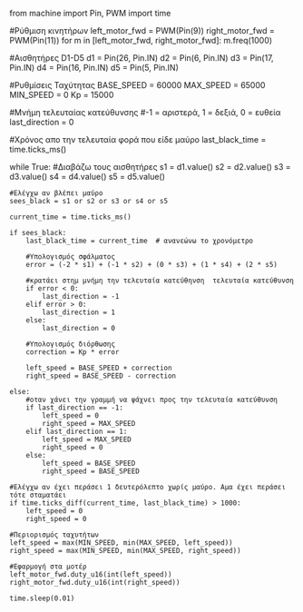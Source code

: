 from machine import Pin, PWM
import time

#Ρύθμιση κινητήρων
left_motor_fwd = PWM(Pin(9))
right_motor_fwd = PWM(Pin(11))
for m in [left_motor_fwd, right_motor_fwd]:
    m.freq(1000)

#Αισθητήρες D1-D5
d1 = Pin(26, Pin.IN)
d2 = Pin(6, Pin.IN)
d3 = Pin(17, Pin.IN)
d4 = Pin(16, Pin.IN)
d5 = Pin(5, Pin.IN)

#Ρυθμίσεις Ταχύτητας
BASE_SPEED = 60000
MAX_SPEED = 65000
MIN_SPEED = 0
Kp = 15000

#Μνήμη τελευταίας κατεύθυνσης
#-1 = αριστερά, 1 = δεξιά, 0 = ευθεία
last_direction = 0

#Χρόνος απο την τελευταία φορά που είδε μαύρο
last_black_time = time.ticks_ms()

while True:
    #Διαβάζω τους αισθητήρες
    s1 = d1.value()
    s2 = d2.value()
    s3 = d3.value()
    s4 = d4.value()
    s5 = d5.value()

    #Ελέγχω αν βλέπει μαύρο
    sees_black = s1 or s2 or s3 or s4 or s5

    current_time = time.ticks_ms()

    if sees_black:
        last_black_time = current_time  # ανανεώνω το χρονόμετρο

        #Υπολογισμός σφάλματος
        error = (-2 * s1) + (-1 * s2) + (0 * s3) + (1 * s4) + (2 * s5)

        #κρατάει στημ μνήμη την τελευταία κατεύθηνση  τελευταία κατεύθυνση
        if error < 0:
            last_direction = -1
        elif error > 0:
            last_direction = 1
        else:
            last_direction = 0

        #Υπολογισμός διόρθωσης
        correction = Kp * error

        left_speed = BASE_SPEED + correction
        right_speed = BASE_SPEED - correction

    else:
        #οταν χάνει την γραμμή να ψάχνει προς την τελευταία κατεύθυνση
        if last_direction == -1:
            left_speed = 0
            right_speed = MAX_SPEED
        elif last_direction == 1:
            left_speed = MAX_SPEED
            right_speed = 0
        else:
            left_speed = BASE_SPEED
            right_speed = BASE_SPEED

    #Ελέγχω αν έχει περάσει 1 δευτερόλεπτο χωρίς μαύρο. Αμα έχει περάσει τότε σταματάει
    if time.ticks_diff(current_time, last_black_time) > 1000:
        left_speed = 0
        right_speed = 0

    #Περιορισμός ταχυτήτων
    left_speed = max(MIN_SPEED, min(MAX_SPEED, left_speed))
    right_speed = max(MIN_SPEED, min(MAX_SPEED, right_speed))

    #Εφαρμογή στα μοτέρ
    left_motor_fwd.duty_u16(int(left_speed))
    right_motor_fwd.duty_u16(int(right_speed))

    time.sleep(0.01)

